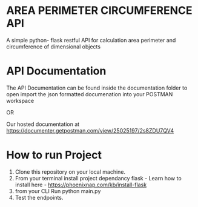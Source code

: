 # AREA PERIMETER CIRCUMFERENCE API
A simple python- flask restful API for calculation area perimeter and circumference of dimensional objects


# API Documentation 
The API Documentation can be found inside the documentation folder  to open import the json formatted documenation into your POSTMAN workspace

OR 

Our hosted documentation at https://documenter.getpostman.com/view/25025197/2s8ZDU7QV4

# How to run Project

1. Clone this repository on your local machine.
2. From your terminal install project dependancy flask -
      Learn how to install here - https://phoenixnap.com/kb/install-flask
3. from your CLI Run python main.py  
4. Test the endpoints.
